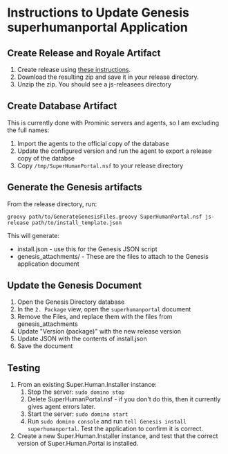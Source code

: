 # Instructions to Update Genesis superhumanportal Application

## Create Release and Royale Artifact

1. Create release using [these instructions](https://github.com/Moonshine-IDE/Super.Human.Portal/wiki/Super.Human.Portal-GitHub-Release-Instructions).
2.  Download the resulting zip and save it in your release directory.
3.  Unzip the zip.  You should see a js-releasees directory

## Create Database Artifact

This is currently done with Prominic servers and agents, so I am excluding the full names:
1. Import the agents to the official copy of the database
2. Update the configured version and run the agent to export a release copy of the databse
3. Copy `/tmp/SuperHumanPortal.nsf` to your release directory

## Generate the Genesis artifacts

From the release directory, run:

    groovy path/to/GenerateGenesisFiles.groovy SuperHumanPortal.nsf js-release path/to/install_template.json

This will generate:
- install.json - use this for the Genesis JSON script
- genesis_attachments/ - These are the files to attach to the Genesis application document


## Update the Genesis Document

1. Open the Genesis Directory database
2. In the `2. Package` view, open the `superhumanportal` document
3. Remove the Files, and replace them with the files from genesis_attachments
4. Update "Version (package)" with the new release version
5. Update JSON with the contents of install.json
6. Save the document


## Testing

1. From an existing Super.Human.Installer instance:
    1. Stop the server:  `sudo domino stop`
    2. Delete SuperHumanPortal.nsf - if you don't do this, then it currently gives agent errors later.
    3. Start the server:  `sudo domino start`
    4. Run `sudo domino console` and run `tell Genesis install superhumanportal`.  Test the application to confirm it is correct.  
2. Create a new Super.Human.Installer instance, and test that the correct version of Super.Human.Portal is installed. 

